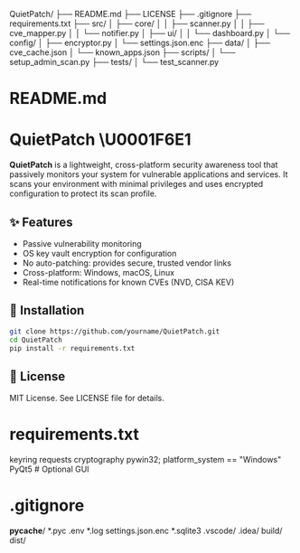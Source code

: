QuietPatch/
├── README.md
├── LICENSE
├── .gitignore
├── requirements.txt
├── src/
│   ├── core/
│   │   ├── scanner.py
│   │   ├── cve_mapper.py
│   │   └── notifier.py
│   ├── ui/
│   │   └── dashboard.py
│   └── config/
│       ├── encryptor.py
│       └── settings.json.enc
├── data/
│   ├── cve_cache.json
│   └── known_apps.json
├── scripts/
│   └── setup_admin_scan.py
├── tests/
│   └── test_scanner.py

# README.md

# QuietPatch \U0001F6E1️

**QuietPatch** is a lightweight, cross-platform security awareness tool that passively monitors your system for vulnerable applications and services. It scans your environment with minimal privileges and uses encrypted configuration to protect its scan profile.

## ✨ Features
- Passive vulnerability monitoring
- OS key vault encryption for configuration
- No auto-patching: provides secure, trusted vendor links
- Cross-platform: Windows, macOS, Linux
- Real-time notifications for known CVEs (NVD, CISA KEV)

## 🔧 Installation
```bash
git clone https://github.com/yourname/QuietPatch.git
cd QuietPatch
pip install -r requirements.txt
```

## 📜 License
MIT License. See LICENSE file for details.

# requirements.txt
keyring
requests
cryptography
pywin32; platform_system == "Windows"
PyQt5  # Optional GUI

# .gitignore
__pycache__/
*.pyc
.env
*.log
settings.json.enc
*.sqlite3
.vscode/
.idea/
build/
dist/
